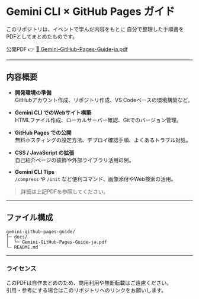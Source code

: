 # Gemini CLI × GitHub Pages ガイド

このリポジトリは、イベントで学んだ内容をもとに
自分で整理した手順書をPDFとしてまとめたものです。

公開PDF 👉
[📄 Gemini-GitHub-Pages-Guide-ja.pdf](https://yutomi141.github.io/gemini-github-pages-guide/Gemini-GitHub-Pages-Guide-ja.pdf)

---

## 内容概要

- **開発環境の準備**  
  GitHubアカウント作成、リポジトリ作成、VS Codeベースの環境構築など。

- **Gemini CLI でのWebサイト構築**  
  HTMLファイル作成、ローカルサーバー確認、Gitでのバージョン管理。

- **GitHub Pages での公開**  
  無料ホスティングの設定方法、デプロイ確認手順、よくあるトラブル対処。

- **CSS / JavaScript の拡張**  
  自己紹介ページの装飾や外部ライブラリ活用の例。

- **Gemini CLI Tips**  
  `/compress` や `/init` など便利コマンド、画像添付やWeb検索の活用。

> 詳細は上記PDFを参照してください。

---

## ファイル構成

```text
gemini-github-pages-guide/
├─ docs/
│  └─ Gemini-GitHub-Pages-Guide-ja.pdf
└─ README.md
```

---
### ライセンス
このPDFは自作まとめのため、商用利用や無断転載はご遠慮ください。  
引用・参考にする場合はこのリポジトリへのリンクをお願いします。
